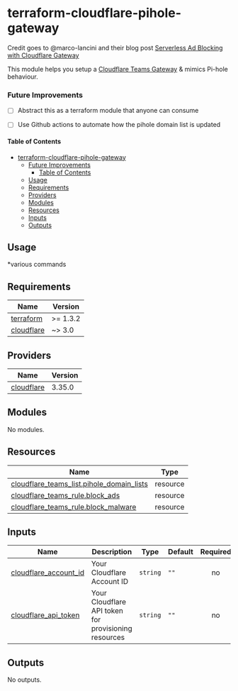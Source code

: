 # terraform-cloudflare-pihole-gateway

Credit goes to @marco-lancini and their blog post [Serverless Ad Blocking with Cloudflare Gateway](https://blog.marcolancini.it/2022/blog-serverless-ad-blocking-with-cloudflare-gateway/)

This module helps you setup a [Cloudflare Teams Gateway](https://blog.cloudflare.com/protect-your-team-with-cloudflare-gateway/) & mimics Pi-hole behaviour.

### Future Improvements
- [ ] Abstract this as a terraform module that anyone can consume
- [ ] Use Github actions to automate how the pihole domain list is updated


#### Table of Contents
- [terraform-cloudflare-pihole-gateway](#terraform-cloudflare-pihole-gateway)
    - [Future Improvements](#future-improvements)
      - [Table of Contents](#table-of-contents)
  - [Usage](#usage)
  - [Requirements](#requirements)
  - [Providers](#providers)
  - [Modules](#modules)
  - [Resources](#resources)
  - [Inputs](#inputs)
  - [Outputs](#outputs)
## Usage
*various commands

<!-- BEGINNING OF PRE-COMMIT-TERRAFORM DOCS HOOK -->
## Requirements

| Name | Version |
|------|---------|
| <a name="requirement_terraform"></a> [terraform](#requirement\_terraform) | >= 1.3.2 |
| <a name="requirement_cloudflare"></a> [cloudflare](#requirement\_cloudflare) | ~> 3.0 |

## Providers

| Name | Version |
|------|---------|
| <a name="provider_cloudflare"></a> [cloudflare](#provider\_cloudflare) | 3.35.0 |

## Modules

No modules.

## Resources

| Name | Type |
|------|------|
| [cloudflare_teams_list.pihole_domain_lists](https://registry.terraform.io/providers/cloudflare/cloudflare/latest/docs/resources/teams_list) | resource |
| [cloudflare_teams_rule.block_ads](https://registry.terraform.io/providers/cloudflare/cloudflare/latest/docs/resources/teams_rule) | resource |
| [cloudflare_teams_rule.block_malware](https://registry.terraform.io/providers/cloudflare/cloudflare/latest/docs/resources/teams_rule) | resource |

## Inputs

| Name | Description | Type | Default | Required |
|------|-------------|------|---------|:--------:|
| <a name="input_cloudflare_account_id"></a> [cloudflare\_account\_id](#input\_cloudflare\_account\_id) | Your Cloudflare Account ID | `string` | `""` | no |
| <a name="input_cloudflare_api_token"></a> [cloudflare\_api\_token](#input\_cloudflare\_api\_token) | Your Cloudflare API token for provisioning resources | `string` | `""` | no |

## Outputs

No outputs.
<!-- END OF PRE-COMMIT-TERRAFORM DOCS HOOK -->
